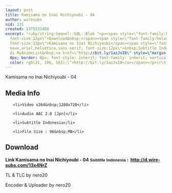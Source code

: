 ```yaml
---
layout: post
title: Kamisama no Inai Nichiyoubi - 04
author: wiresubs
nid: 131
created: 1375331400
excerpt: !ruby/string:Sequel::SQL::Blob "<p><span style=\"font-family:helvetica neue,arial,helvetica,sans-serif;
  font-size:12px\">Download&nbsp;</span><span style=\"font-family:helvetica neue,arial,helvetica,sans-serif;
  font-size:12px\">Kamisama no Inai Nichiyoubi</span><span style=\"font-family:helvetica
  neue,arial,helvetica,sans-serif; font-size:12px\">&nbsp;Subtitle Indonesia<br />\r\nPreview
  di MyAnimeList&nbsp;<a href=\"http://bit.ly/1azJxI0\" style=\"margin: 0px; padding:
  0px; border: 0px; font-style: inherit; font-family: inherit; vertical-align: baseline;
  color: rgb(21, 106, 163);\">http://bit.ly/1azJxI0</a></span></p>\r\n"
---
```

<p class="rtecenter">Kamisama no Inai Nichiyoubi - 04</p>

<h2>Media Info</h2>

<ul>
	<li>Video x264&nbsp;1280x720</li>
	<li>Audio AAC 2.0 [Jpn]</li>
	<li>Subtitle Indonesia</li>
	<li>File Size : 96&nbsp;MB</li>
</ul>

<h2>Download</h2>

<p><strong>Link&nbsp;Kamisama no Inai Nichiyoubi - 04</strong><strong><span style="background-color:rgb(255, 255, 255); font-family:sans-serif,arial,verdana,trebuchet ms; font-size:13px">&nbsp;Subtitle Indonesia</span><strong>&nbsp;:&nbsp; <a href="http://d.wire-subs.com/13x4NrZ">http://d.wire-subs.com/13x4NrZ</a></strong></strong></p>

<p>TL &amp; TLC by nero20<br />
Encoder &amp; Uploader by nero20</p>
